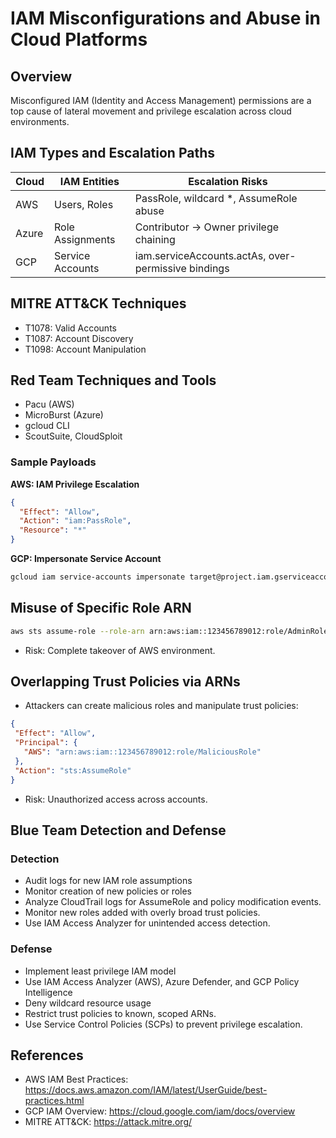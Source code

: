 # IAM Misconfigurations and Abuse in Cloud Platforms

## Overview
Misconfigured IAM (Identity and Access Management) permissions are a top cause of lateral movement and privilege escalation across cloud environments.

## IAM Types and Escalation Paths
| Cloud | IAM Entities | Escalation Risks |
|-------|--------------|------------------|
| AWS   | Users, Roles | PassRole, wildcard *, AssumeRole abuse |
| Azure | Role Assignments | Contributor -> Owner privilege chaining |
| GCP   | Service Accounts | iam.serviceAccounts.actAs, over-permissive bindings |

## MITRE ATT&CK Techniques
- T1078: Valid Accounts
- T1087: Account Discovery
- T1098: Account Manipulation

## Red Team Techniques and Tools
- Pacu (AWS)
- MicroBurst (Azure)
- gcloud CLI
- ScoutSuite, CloudSploit

### Sample Payloads

**AWS: IAM Privilege Escalation**
```json
{
  "Effect": "Allow",
  "Action": "iam:PassRole",
  "Resource": "*"
}
```

**GCP: Impersonate Service Account**
```bash
gcloud iam service-accounts impersonate target@project.iam.gserviceaccount.com
```

## Misuse of Specific Role ARN
```bash
aws sts assume-role --role-arn arn:aws:iam::123456789012:role/AdminRole --role-session-name attackerSession
```
 - Risk: Complete takeover of AWS environment.
## Overlapping Trust Policies via ARNs
 - Attackers can create malicious roles and manipulate trust policies:
 ```json
 {
  "Effect": "Allow",
  "Principal": {
    "AWS": "arn:aws:iam::123456789012:role/MaliciousRole"
  },
  "Action": "sts:AssumeRole"
}

 ```
 - Risk: Unauthorized access across accounts.


## Blue Team Detection and Defense

### Detection
- Audit logs for new IAM role assumptions
- Monitor creation of new policies or roles
- Analyze CloudTrail logs for AssumeRole and policy modification events.
- Monitor new roles added with overly broad trust policies.
- Use IAM Access Analyzer for unintended access detection.

### Defense
- Implement least privilege IAM model
- Use IAM Access Analyzer (AWS), Azure Defender, and GCP Policy Intelligence
- Deny wildcard resource usage
- Restrict trust policies to known, scoped ARNs.
- Use Service Control Policies (SCPs) to prevent privilege escalation.

## References
- AWS IAM Best Practices: https://docs.aws.amazon.com/IAM/latest/UserGuide/best-practices.html
- GCP IAM Overview: https://cloud.google.com/iam/docs/overview
- MITRE ATT&CK: https://attack.mitre.org/
